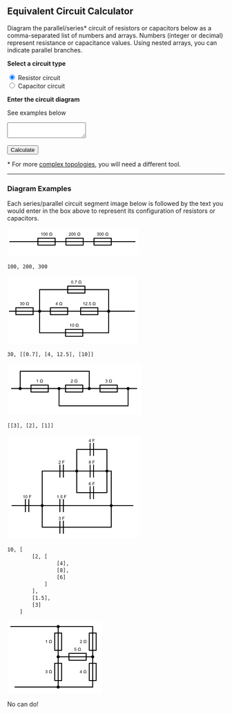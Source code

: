 <script src="js/analytics.js"></script>
<script src="js/fraction.js"></script>
<script src="js/circuitry.js"></script>
<link rel="stylesheet" href="css/index.css">

## Equivalent Circuit Calculator

Diagram the parallel/series\* circuit of resistors or capacitors below as a comma-separated list of numbers and arrays. Numbers (integer or decimal) represent resistance or capacitance values. Using nested arrays, you can indicate parallel branches. 

**Select a circuit type**

<p>
<form>
    <input type="radio" checked="checked" name="component" value="resistor">&nbsp;Resistor circuit<br>
    <input type="radio" name="component" value="capacitor">&nbsp;Capacitor circuit
</form>
</p>

**Enter the circuit diagram**

See examples below

<textarea id="circuit"></textarea>

<button type="button" value="calculate" id="calculate">Calculate</button>

<p id="solution"></p>

\* For more [complex topologies](https://en.wikipedia.org/wiki/Topology_(electrical_circuits)), you will need a different tool.

---

### Diagram Examples

Each series/parallel circuit segment image below is followed by the text you would enter in the box above to represent its configuration of resistors or capacitors.

<img src="img/circuit1.png">

    100, 200, 300

<img src="img/circuit2.png">

    30, [[0.7], [4, 12.5], [10]]

<img src="img/circuit3.png">

    [[3], [2], [1]]

<img src="img/circuit4.png">

    10, [
            [2, [
                    [4], 
                    [8], 
                    [6]
                ]
            ], 
            [1.5], 
            [3]
        ]

<img src="img/circuit5.png">

No can do!

<script src="js/ui.js"></script>
